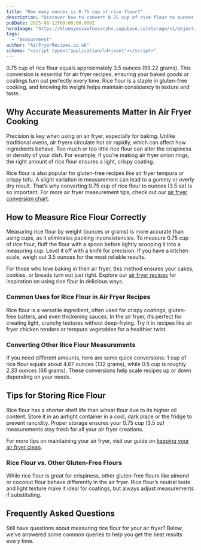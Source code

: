 ```yaml
---
title: "How many ounces is 0.75 cup of rice flour?"
description: "Discover how to convert 0.75 cup of rice flour to ounces effortlessly. Perfect for air fryer baking with accurate measurements every time."
pubDate: 2025-08-12T00:00:00.000Z
heroImage: "https://klueoymssxwfnxsvcyhv.supabase.co/storage/v1/object/public/md/how-many-ounces-is-0-75-cup-of-rice-flour-63cde4ce.webp"
tags:
  - "measurement"
author: "AirFryerRecipes.co.uk"
schema: "<script type=\"application/ld+json\"></script>"
---
```


<p>0.75 cup of rice flour equals approximately 3.5 ounces (99.22 grams). This conversion is essential for air fryer recipes, ensuring your baked goods or coatings turn out perfectly every time. Rice flour is a staple in gluten-free cooking, and knowing its weight helps maintain consistency in texture and taste.</p>

<h2>Why Accurate Measurements Matter in Air Fryer Cooking</h2>  
<p>Precision is key when using an air fryer, especially for baking. Unlike traditional ovens, air fryers circulate hot air rapidly, which can affect how ingredients behave. Too much or too little rice flour can alter the crispiness or density of your dish. For example, if you're making air fryer onion rings, the right amount of rice flour ensures a light, crispy coating.</p>  
<p>Rice flour is also popular for gluten-free recipes like air fryer tempura or crispy tofu. A slight variation in measurement can lead to a gummy or overly dry result. That’s why converting 0.75 cup of rice flour to ounces (3.5 oz) is so important. For more air fryer measurement tips, check out our <a href=https://www.airfryerrecipe.co.uk/air-fryer-conversion-chart>air fryer conversion chart</a>.</p>  

<h2>How to Measure Rice Flour Correctly</h2>  
<p>Measuring rice flour by weight (ounces or grams) is more accurate than using cups, as it eliminates packing inconsistencies. To measure 0.75 cup of rice flour, fluff the flour with a spoon before lightly scooping it into a measuring cup. Level it off with a knife for precision. If you have a kitchen scale, weigh out 3.5 ounces for the most reliable results.</p>  
<p>For those who love baking in their air fryer, this method ensures your cakes, cookies, or breads turn out just right. Explore our <a href=https://www.airfryerrecipe.co.uk/recipes>air fryer recipes</a> for inspiration on using rice flour in delicious ways.</p>  

<h3>Common Uses for Rice Flour in Air Fryer Recipes</h3>  
<p>Rice flour is a versatile ingredient, often used for crispy coatings, gluten-free batters, and even thickening sauces. In the air fryer, it’s perfect for creating light, crunchy textures without deep-frying. Try it in recipes like air fryer chicken tenders or tempura vegetables for a healthier twist.</p>  

<h3>Converting Other Rice Flour Measurements</h3>  
<p>If you need different amounts, here are some quick conversions: 1 cup of rice flour equals about 4.67 ounces (132 grams), while 0.5 cup is roughly 2.33 ounces (66 grams). These conversions help scale recipes up or down depending on your needs.</p>  

<h2>Tips for Storing Rice Flour</h2>  
<p>Rice flour has a shorter shelf life than wheat flour due to its higher oil content. Store it in an airtight container in a cool, dark place or the fridge to prevent rancidity. Proper storage ensures your 0.75 cup (3.5 oz) measurements stay fresh for all your air fryer creations.</p>  
<p>For more tips on maintaining your air fryer, visit our guide on <a href=https://www.airfryerrecipe.co.uk/air-fryer-cleaner>keeping your air fryer clean</a>.</p>  

<h3>Rice Flour vs. Other Gluten-Free Flours</h3>  
<p>While rice flour is great for crispiness, other gluten-free flours like almond or coconut flour behave differently in the air fryer. Rice flour’s neutral taste and light texture make it ideal for coatings, but always adjust measurements if substituting.</p>  

<h2>Frequently Asked Questions</h2>  
<p>Still have questions about measuring rice flour for your air fryer? Below, we’ve answered some common queries to help you get the best results every time.</p>
